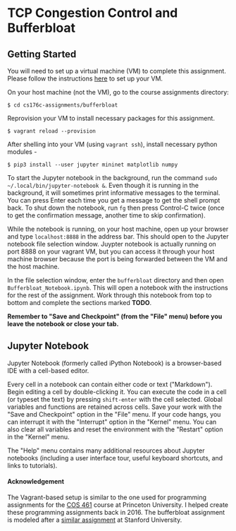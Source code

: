 # TCP Congestion Control and Bufferbloat

## Getting Started

You will need to set up a virtual machine (VM) to complete this assignment. Please follow the instructions [here](https://github.com/SNL-UCSB/cs176c-assignments) to set up your VM.


On your host machine (not the VM), go to the course assignments directory:

```
$ cd cs176c-assignments/bufferbloat
```

Reprovision your VM to install necessary packages for this assignment.

```
$ vagrant reload --provision
```

After shelling into your VM (using `vagrant ssh`), install necessary python modules -

```
$ pip3 install --user jupyter mininet matplotlib numpy 
```


To start the Jupyter notebook in the background, run the command `sudo ~/.local/bin/jupyter-notebook &`.  Even though it is
running in the background, it will sometimes print informative messages to the
terminal. You can press Enter each time you get a message to get the shell
prompt back. To shut down the notebook, run `fg` then press Control-C twice
(once to get the confirmation message, another time to skip confirmation).

While the notebook is running, on your host machine, open up your browser and
type `localhost:8888` in the address bar. This should open to the Jupyter
notebook file selection window.  Juypter notebook is actually running on port
8888 on your vagrant VM, but you can access it through your host machine
browser because the port is being forwarded between the VM and the host
machine.  

In the file selection window, enter the `bufferbloat` directory and then open
`Bufferbloat_Notebook.ipynb`. This will open a notebook with the instructions
for the rest of the assignment.  Work through this notebook from top to bottom
and complete the sections marked **TODO**.

**Remember to "Save and Checkpoint" (from the "File" menu) before you leave the
notebook or close your tab.**  

## Jupyter Notebook

Jupyter Notebook (formerly called iPython Notebook) is a browser-based IDE with
a cell-based editor.

Every cell in a notebook can contain either code or text ("Markdown"). Begin
editing a cell by double-clicking it. You can execute the code in a cell (or
typeset the text) by pressing `shift-enter` with the cell selected.  Global
variables and functions are retained across cells. Save your work with the
"Save and Checkpoint" option in the "File" menu. If your code hangs, you can
interrupt it with the "Interrupt" option in the "Kernel" menu.  You can also
clear all variables and reset the environment with the "Restart" option in the
"Kernel" menu.

The "Help" menu contains many additional resources about Jupyter notebooks
(including a user interface tour, useful keyboard shortcuts, and links to
tutorials).

#### Acknowledgement
The Vagrant-based setup is similar to the one used for programming assignments for the [COS 461](https://www.cs.princeton.edu/courses/archive/spring16/cos461/) course at Princeton University. I helped create these programming assignments back in 2016.  The bufferbloat assignment is modeled after a [similar assignment](http://web.stanford.edu/class/cs244/pa1.html) at Stanford University.
